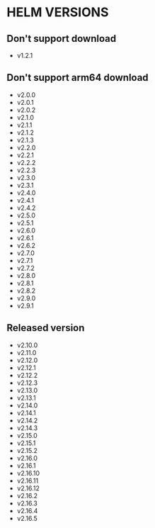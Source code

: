 # HELM VERSIONS

## Don't support download

* v1.2.1

## Don't support arm64 download

* v2.0.0
* v2.0.1
* v2.0.2
* v2.1.0
* v2.1.1
* v2.1.2
* v2.1.3
* v2.2.0
* v2.2.1
* v2.2.2
* v2.2.3
* v2.3.0
* v2.3.1
* v2.4.0
* v2.4.1
* v2.4.2
* v2.5.0
* v2.5.1
* v2.6.0
* v2.6.1
* v2.6.2
* v2.7.0
* v2.7.1
* v2.7.2
* v2.8.0
* v2.8.1
* v2.8.2
* v2.9.0
* v2.9.1

## Released version

* v2.10.0
* v2.11.0
* v2.12.0
* v2.12.1
* v2.12.2
* v2.12.3
* v2.13.0
* v2.13.1
* v2.14.0
* v2.14.1
* v2.14.2
* v2.14.3
* v2.15.0
* v2.15.1
* v2.15.2
* v2.16.0
* v2.16.1
* v2.16.10
* v2.16.11
* v2.16.12
* v2.16.2
* v2.16.3
* v2.16.4
* v2.16.5
